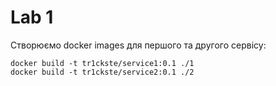 # Lab 1

Створюємо docker images для першого та другого сервісу:

```
docker build -t tr1ckste/service1:0.1 ./1
docker build -t tr1ckste/service2:0.1 ./2
```
